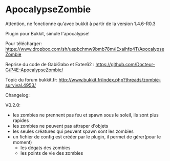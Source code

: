 ApocalypseZombie
================

Attention, ne fonctionne qu'avec bukkit à partir de la version 1.4.6-R0.3

Plugin pour Bukkit, simule l'apocalypse!

Pour télécharger: https://www.dropbox.com/sh/uepbchmw9bmb78m/iExaihfp4T/ApocalypseZombie

Reprise du code de GabiGabo et Exter62 : https://github.com/Docteur-G/P4E-ApocalypseZombie/

Topic du forum bukkit.fr: http://www.bukkit.fr/index.php?threads/zombie-survival.4953/

Changelog:

V0.2.0:
- les zombies ne prennent pas feu et spawn sous le soleil, ils sont plus rapides
- les zombies ne peuvent pas attraper d'objets
- les seules créatures qui peuvent spawn sont les zombies
- un fichier de config est crééer par le plugin, il permet de gérer(pour le moment)
  - les dégats des zombies
  - les points de vie des zombies
